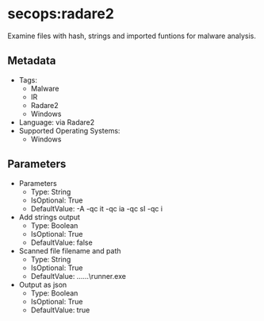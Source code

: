 <!-- region Generated -->
# secops:radare2

Examine files with hash, strings and imported funtions for malware analysis.

## Metadata

- Tags:
  - Malware
  - IR
  - Radare2
  - Windows
- Language: via Radare2
- Supported Operating Systems:
  - Windows

## Parameters

- Parameters
  - Type: String
  - IsOptional: True
  - DefaultValue: -A -qc it -qc ia -qc sI -qc i
- Add strings output
  - Type: Boolean
  - IsOptional: True
  - DefaultValue: false
- Scanned file filename and path
  - Type: String
  - IsOptional: True
  - DefaultValue: ..\..\..\runner.exe
- Output as json
  - Type: Boolean
  - IsOptional: True
  - DefaultValue: true
<!-- endregion -->
